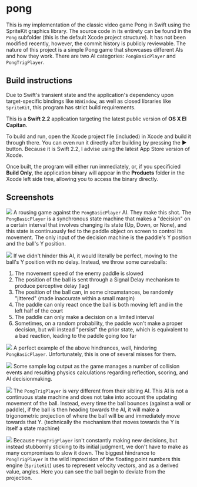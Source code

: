 # pong

This is my implementation of the classic video game Pong in Swift using the SpriteKit graphics library. The source code in its entirety can be found in the `Pong` subfolder (this is the default Xcode project structure). It has not been modified recently, however, the commit history is publicly reviewable.
The nature of this project is a simple Pong game that showcases different AIs and how they work. There are two AI categories: `PongBasicPlayer` and `PongTrigPlayer`.

## Build instructions

Due to Swift's transient state and the application's dependency upon target-specific bindings like `NSWindow`, as well as closed libraries like `SpriteKit`, this program has strict build requirements.

This is a **Swift 2.2** application targeting the latest public version of **OS X El Capitan**.

To build and run, open the Xcode project file (included) in Xcode and build it through there. You can even run it directly after building by pressing the ▶️ button. Because it is Swift 2.2, I advise using the latest App Store version of Xcode.

Once built, the program will either run immediately, or, if you specificied **Build Only**, the application binary will appear in the **Products** folder in the Xcode left side tree, allowing you to access the binary directly.

## Screenshots

![](screens/basic.png)
A rousing game against the `PongBasicPlayer` AI. They make this shot. The `PongBasicPlayer` is a synchronous state machine that makes a "decision" on a certain interval that involves changing its state (Up, Down, or None), and this state is continuously fed to the paddle object on screen to control its movement. The only input of the decision machine is the paddle's Y position and the ball's Y position.

![](screens/basic2.png)
If we didn't hinder this AI, it would literally be perfect, moving to the ball's Y position with no delay. Instead, we throw some curveballs: 

1. The movement speed of the enemy paddle is slowed
2. The position of the ball is sent through a Signal Delay mechanism to produce perceptive delay (lag)
3. The position of the ball can, in some circumstances, be randomly "jittered" (made inaccurate within a small margin)
4. The paddle can only react once the ball is both moving left and in the left half of the court
5. The paddle can only make a decision on a limited interval
6. Sometimes, on a random probability, the paddle won't make a proper decision, but will instead "persist" the prior state, which is equivalent to a bad reaction, leading to the paddle going too far

![](screens/basic3.png)
A perfect example of the above hindrances, well, hindering `PongBasicPlayer`. Unfortunately, this is one of several misses for them.

![](screens/log.png)
Some sample log output as the game manages a number of collision events and resulting physics calculations regarding reflection, scoring, and AI decisionmaking.

![](screens/trig.png)
The `PongTrigPlayer` is _very_ different from their sibling AI. This AI is not a continuous state machine and does not take into account the updating movement of the ball. Instead, every time the ball bounces (against a wall or paddle), if the ball is then heading towards the AI, it will make a trigonometric projection of where the ball will be and immediately move towards that Y. (technically the mechanism that moves towards the Y is itself a state machine)

![](screens/trig2.png)
Because `PongTrigPlayer` isn't constantly making new decisions, but instead stubbornly sticking to its initial judgment, we don't have to make as many compromises to slow it down. The biggest hindrance to `PongTrigPlayer` is the wild imprecision of the floating point numbers this engine (`SpriteKit`) uses to represent velocity vectors, and as a derived value, angles. Here you can see the ball begin to deviate from the projection.
